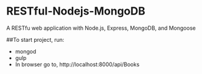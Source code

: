 # RESTful-Nodejs-MongoDB
A RESTfu web application with Node.js, Express, MongoDB, and Mongoose

##To start project, run:
- mongod
- gulp
- In browser go to, http://localhost:8000/api/Books